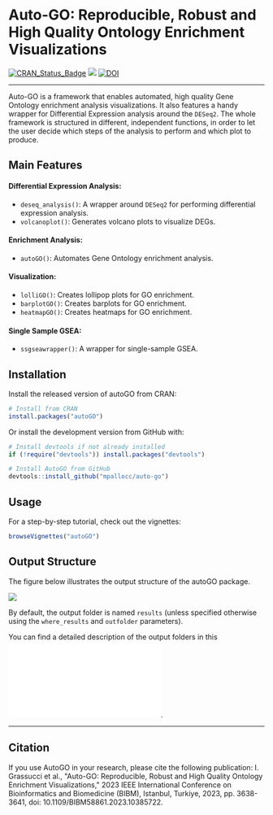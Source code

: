 # Auto-GO: Reproducible, Robust and High Quality Ontology Enrichment Visualizations

[![CRAN\_Status\_Badge](https://www.r-pkg.org/badges/version/autoGO)](https://cran.r-project.org/package=autoGO) 
[![](https://cranlogs.r-pkg.org/badges/autoGO)](https://CRAN.R-project.org/package=autoGO)
[![DOI](https://img.shields.io/badge/DOI-10.1109%2FBIBM58861.2023.10385722-red)](https://doi.org/10.1109/BIBM58861.2023.10385722)

---

Auto-GO is a framework that enables automated, high quality Gene Ontology enrichment analysis visualizations. It also features a handy wrapper for Differential Expression analysis around the `DESeq2`. The whole framework is structured in different, independent functions, in order to let the user decide which steps of the analysis to perform and which plot to produce.


## Main Features

#### Differential Expression Analysis:
- `deseq_analysis()`: A wrapper around `DESeq2` for performing differential expression analysis.
- `volcanoplot()`: Generates volcano plots to visualize DEGs.

#### Enrichment Analysis:
- `autoGO()`: Automates Gene Ontology enrichment analysis.

#### Visualization:
- `lolliGO()`: Creates lollipop plots for GO enrichment.
- `barplotGO()`: Creates barplots for GO enrichment.
- `heatmapGO()`: Creates heatmaps for GO enrichment.

#### Single Sample GSEA:
- `ssgseawrapper()`: A wrapper for single-sample GSEA.




## Installation

Install the released version of autoGO from CRAN:

```R
# Install from CRAN
install.packages("autoGO")
```

Or install the development version from GitHub with:

```R
# Install devtools if not already installed
if (!require("devtools")) install.packages("devtools")

# Install AutoGO from GitHub
devtools::install_github("mpallocc/auto-go")
```


## Usage

For a step-by-step tutorial, check out the vignettes:
  
```R
browseVignettes("autoGO")
```

## Output Structure

The figure below illustrates the output structure of the autoGO package.

![](../develop/vignettes/imgs/tree-structure.png)

By default, the output folder is named `results` (unless specified otherwise using the `where_results` and `outfolder` parameters).

You can find a detailed description of the output folders in this ![file](../develop/output-structure.md).




---



## Citation

If you use AutoGO in your research, please cite the following publication:
I. Grassucci et al., "Auto-GO: Reproducible, Robust and High Quality Ontology Enrichment Visualizations," 2023 IEEE International Conference on Bioinformatics and Biomedicine (BIBM), Istanbul, Turkiye, 2023, pp. 3638-3641, doi: 10.1109/BIBM58861.2023.10385722. 


  
  
  
  
  
  